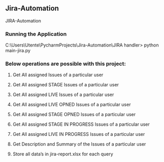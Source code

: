 ## Jira-Automation
JIRA-Automation

### Running the Application

C:\Users\Utente\PycharmProjects\Jira-Automation\JIRA handler> python main-jira.py

### Below operations are possible with this project:

1. Get All assigned Issues of a particular user

2. Get All assigned STAGE Issues of a particular user

3. Get All assigned LIVE Issues of a particular user

4. Get All assigned LIVE OPNED Issues of a particular user

5. Get All assigned STAGE OPNED Issues of a particular user

6. Get All assigned STAGE IN PROGRESS Issues of a particular user

7. Get All assigned LIVE IN PROGRESS Issues of a particular user

8. Get Description and Summary of the Issues of a particular user

9. Store all data’s in jira-report.xlsx for each query



